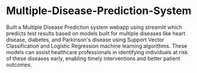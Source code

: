 # Multiple-Disease-Prediction-System
Built a Multiple Disease Prediction system webapp using streamlit which predicts test results based on models built for multiple diseases like heart disease, diabetes, and Parkinson's disease using Support Vector Classification and Logistic Regression machine learning algorithms. These models can assist healthcare professionals in identifying individuals at risk of these diseases early, enabling timely interventions and better patient outcomes.
